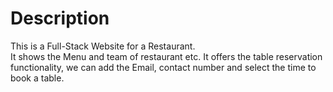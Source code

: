 <h1>Description</h1> 
This is a Full-Stack Website for a Restaurant.   <br> 
It shows the Menu and team of restaurant etc.
It offers the table reservation functionality, we can add the Email, contact number and select the time to book a table.

